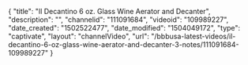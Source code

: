 {
    "title": "Il Decantino 6 oz. Glass Wine Aerator and Decanter",
    "description": "",
    "channelid": "111091684",
    "videoid": "109989227",
    "date_created": "1502522477",
    "date_modified": "1504049172",
    "type": "captivate",
    "layout": "channelVideo",
    "url": "\/bbbusa-latest-videos\/il-decantino-6-oz-glass-wine-aerator-and-decanter-3-notes\/111091684-109989227"
}